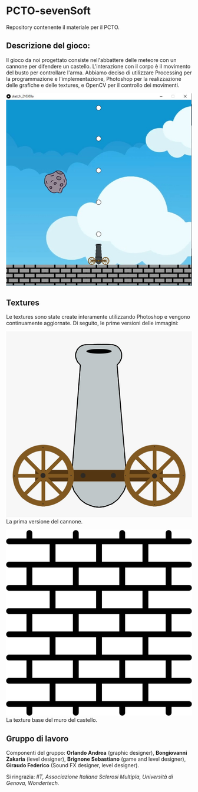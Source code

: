 # PCTO-sevenSoft
Repository contenente il materiale per il PCTO.

## Descrizione del gioco:
Il gioco da noi progettato consiste nell'abbattere delle meteore con un cannone per difendere un castello. L'interazione con il corpo è il movimento del busto per controllare l'arma. Abbiamo deciso di utilizzare Processing per la programmazione e l'implementazione, Photoshop per la realizzazione delle grafiche e delle textures, e OpenCV per il controllo dei movimenti.

![alt-text](https://github.com/andreaorlando333/PCTO-sevenSoft/blob/main/bozze%20progetto/Textures/WhatsApp%20Image%202021-03-05%20at%2012.45.51.jpeg "Versione BETA del gioco.")

 ## Textures
 Le textures sono state create interamente utilizzando Photoshop e vengono continuamente aggiornate. Di seguito, le prime versioni delle immagini:
 
 ![alt-text](https://github.com/andreaorlando333/PCTO-sevenSoft/blob/main/bozze%20progetto/Textures/cannone.jpg "Prima versione del cannone.")
 La prima versione del cannone.
 
 ![alt-text](https://github.com/andreaorlando333/PCTO-sevenSoft/blob/main/bozze%20progetto/Textures/brick-wall%20(1).png "Texture base del muro.")
 La texture base del muro del castello.
 
 
## Gruppo di lavoro
Componenti del gruppo: **Orlando Andrea** (graphic designer), **Bongiovanni Zakaria** (level designer), **Brignone Sebastiano** (game and level designer), **Giraudo Federico** (Sound FX designer, level designer). 

Si ringrazia: *IIT, Associazione Italiana Sclerosi Multipla, Università di Genova, Wondertech.*
